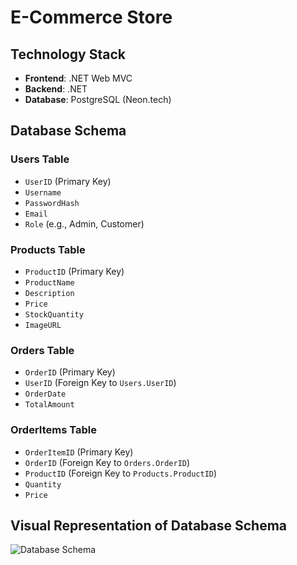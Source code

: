# E-Commerce Store

## Technology Stack
- **Frontend**: .NET Web MVC
- **Backend**: .NET
- **Database**: PostgreSQL (Neon.tech)

## Database Schema

### Users Table
- `UserID` (Primary Key)
- `Username`
- `PasswordHash`
- `Email`
- `Role` (e.g., Admin, Customer)

### Products Table
- `ProductID` (Primary Key)
- `ProductName`
- `Description`
- `Price`
- `StockQuantity`
- `ImageURL`

### Orders Table
- `OrderID` (Primary Key)
- `UserID` (Foreign Key to `Users.UserID`)
- `OrderDate`
- `TotalAmount`

### OrderItems Table
- `OrderItemID` (Primary Key)
- `OrderID` (Foreign Key to `Orders.OrderID`)
- `ProductID` (Foreign Key to `Products.ProductID`)
- `Quantity`
- `Price`

## Visual Representation of Database Schema
![Database Schema](path/to/your/schema/image.png)
